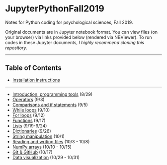 # JupyterPythonFall2019
Notes for Python coding for psychological sciences, Fall 2019. 

Original documents are in Jupyter notebook format. You can view files (on your browser) via links provided below (rendered via NBViewer). To run codes in these Jupyter documents, *I highly recommend cloning this repository.*

***

## Table of Contents

* [Installation instructions](https://nbviewer.jupyter.org/github/sathayas/JupyterPythonFall2019/blob/master/Installation.ipynb)

***

* [Introduction, programming tools](https://nbviewer.jupyter.org/github/sathayas/JupyterPythonFall2019/blob/master/Intro.ipynb) (8/29)
* [Operators](https://nbviewer.jupyter.org/github/sathayas/JupyterPythonFall2019/blob/master/Operators.ipynb) (9/3)
* [Comparisons and if statements](https://nbviewer.jupyter.org/github/sathayas/JupyterPythonFall2019/blob/master/If.ipynb) (9/5)
* [While loops](https://nbviewer.jupyter.org/github/sathayas/JupyterPythonFall2019/blob/master/While.ipynb) (9/10)
* [For loops](https://nbviewer.jupyter.org/github/sathayas/JupyterPythonFall2019/blob/master/For.ipynb) (9/12)
* [Functions](https://nbviewer.jupyter.org/github/sathayas/JupyterPythonFall2019/blob/master/Function.ipynb) (9/17)
* [Lists](https://nbviewer.jupyter.org/github/sathayas/JupyterPythonFall2019/blob/master/List.ipynb) (9/19-9/24)  
* [Dictionaries](https://nbviewer.jupyter.org/github/sathayas/JupyterPythonFall2019/blob/master/Dictionary.ipynb) (9/26)  
* [String manipulation](https://nbviewer.jupyter.org/github/sathayas/JupyterPythonFall2019/blob/master/String.ipynb) (10/1)  
* [Reading and writing files](https://nbviewer.jupyter.org/github/sathayas/JupyterPythonFall2019/blob/master/File.ipynb) (10/3 - 10/8)  
* [NumPy arrays](https://nbviewer.jupyter.org/github/sathayas/JupyterPythonFall2019/blob/master/NumPy.ipynb) (10/10 - 10/15)  
* [Git & GitHub](https://nbviewer.jupyter.org/github/sathayas/JupyterPythonFall2019/blob/master/Git.ipynb) (10/17)  
* [Data visualization](https://nbviewer.jupyter.org/github/sathayas/JupyterPythonFall2019/blob/master/Plot.ipynb) (10/29 - 10/31)  

 
